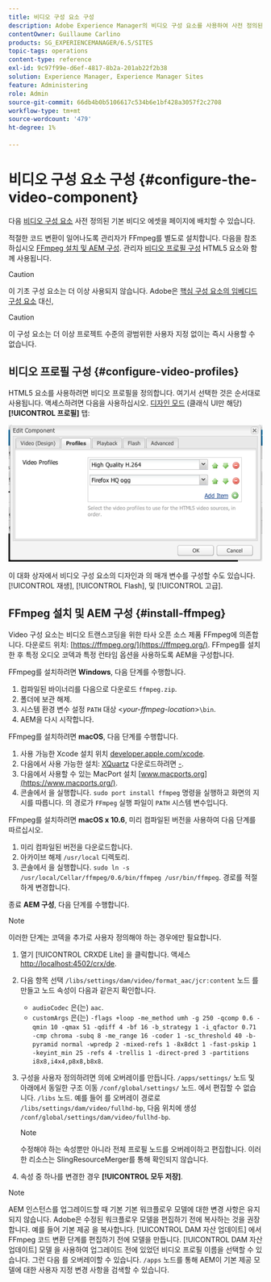 ```yaml
---
title: 비디오 구성 요소 구성
description: Adobe Experience Manager의 비디오 구성 요소를 사용하여 사전 정의된 기본 비디오 에셋을 페이지에 배치하는 방법을 알아봅니다.
contentOwner: Guillaume Carlino
products: SG_EXPERIENCEMANAGER/6.5/SITES
topic-tags: operations
content-type: reference
exl-id: 9c97f99e-d6ef-4817-8b2a-201ab22f2b38
solution: Experience Manager, Experience Manager Sites
feature: Administering
role: Admin
source-git-commit: 66db4b0b5106617c534b6e1bf428a3057f2c2708
workflow-type: tm+mt
source-wordcount: '479'
ht-degree: 1%

---
```


# 비디오 구성 요소 구성 {#configure-the-video-component}

다음 [비디오 구성 요소](/help/sites-authoring/default-components-foundation.md#video) 사전 정의된 기본 비디오 에셋을 페이지에 배치할 수 있습니다.

적절한 코드 변환이 일어나도록 관리자가 FFmpeg를 별도로 설치합니다. 다음을 참조하십시오 [FFmpeg 설치 및 AEM 구성](#install-ffmpeg). 관리자 [비디오 프로필 구성](#configure-video-profiles) HTML5 요소와 함께 사용됩니다.

>[!CAUTION]
>
>이 기초 구성 요소는 더 이상 사용되지 않습니다. Adobe은 [핵심 구성 요소의 임베디드 구성 요소](https://experienceleague.adobe.com/docs/experience-manager-core-components/using/wcm-components/embed.html) 대신,

>[!CAUTION]
>
>이 구성 요소는 더 이상 프로젝트 수준의 광범위한 사용자 지정 없이는 즉시 사용할 수 없습니다.

## 비디오 프로필 구성 {#configure-video-profiles}

HTML5 요소를 사용하려면 비디오 프로필을 정의합니다. 여기서 선택한 것은 순서대로 사용됩니다. 액세스하려면 다음을 사용하십시오. [디자인 모드](/help/sites-authoring/default-components-designmode.md) (클래식 UI만 해당) **[!UICONTROL 프로필]** 탭:

![chlimage_1-317](assets/chlimage_1-317.png)

이 대화 상자에서 비디오 구성 요소의 디자인과 의 매개 변수를 구성할 수도 있습니다. [!UICONTROL 재생], [!UICONTROL Flash], 및 [!UICONTROL 고급].

## FFmpeg 설치 및 AEM 구성 {#install-ffmpeg}

Video 구성 요소는 비디오 트랜스코딩을 위한 타사 오픈 소스 제품 FFmpeg에 의존합니다. 다운로드 위치: [https://ffmpeg.org/](https://ffmpeg.org/). FFmpeg를 설치한 후 특정 오디오 코덱과 특정 런타임 옵션을 사용하도록 AEM을 구성합니다.

FFmpeg를 설치하려면 **Windows**, 다음 단계를 수행합니다.

1. 컴파일된 바이너리를 다음으로 다운로드 `ffmpeg.zip`.
1. 폴더에 보관 해제.
1. 시스템 환경 변수 설정 `PATH` 대상 &lt;*your-ffmpeg-location*>`\bin`.
1. AEM을 다시 시작합니다.

FFmpeg를 설치하려면 **macOS**, 다음 단계를 수행합니다.

1. 사용 가능한 Xcode 설치 위치 [developer.apple.com/xcode](https://developer.apple.com/xcode/).
1. 다음에서 사용 가능한 설치: [XQuartz](https://www.xquartz.org) 다운로드하려면 [-](https://support.apple.com/en-us/100724).
1. 다음에서 사용할 수 있는 MacPort 설치 [www.macports.org](https://www.macports.org/).
1. 콘솔에서 을 실행합니다. `sudo port install ffmpeg` 명령을 실행하고 화면의 지시를 따릅니다. 의 경로가 `FFmpeg` 실행 파일이 `PATH` 시스템 변수입니다.

FFmpeg를 설치하려면 **macOS x 10.6**, 미리 컴파일된 버전을 사용하여 다음 단계를 따르십시오.

1. 미리 컴파일된 버전을 다운로드합니다.
1. 아카이브 해제 `/usr/local` 디렉토리.
1. 콘솔에서 을 실행합니다. `sudo ln -s /usr/local/Cellar/ffmpeg/0.6/bin/ffmpeg /usr/bin/ffmpeg`. 경로를 적절하게 변경합니다.

종료 **AEM 구성**, 다음 단계를 수행합니다.

>[!NOTE]
>
>이러한 단계는 코덱을 추가로 사용자 정의해야 하는 경우에만 필요합니다.

1. 열기 [!UICONTROL CRXDE Lite] 을 클릭합니다. 액세스 [http://localhost:4502/crx/de](http://localhost:4502/crx/de).
2. 다음 항목 선택 `/libs/settings/dam/video/format_aac/jcr:content` 노드 를 만들고 노드 속성이 다음과 같은지 확인합니다.

   * `audioCodec` 은(는) `aac`.
   * `customArgs` 은(는) `-flags +loop -me_method umh -g 250 -qcomp 0.6 -qmin 10 -qmax 51 -qdiff 4 -bf 16 -b_strategy 1 -i_qfactor 0.71 -cmp chroma -subq 8 -me_range 16 -coder 1 -sc_threshold 40 -b-pyramid normal -wpredp 2 -mixed-refs 1 -8x8dct 1 -fast-pskip 1 -keyint_min 25 -refs 4 -trellis 1 -direct-pred 3 -partitions i8x8,i4x4,p8x8,b8x8`.

3. 구성을 사용자 정의하려면 의에 오버레이를 만듭니다. `/apps/settings/` 노드 및 아래에서 동일한 구조 이동 `/conf/global/settings/` 노드. 에서 편집할 수 없습니다. `/libs` 노드. 예를 들어 를 오버레이 경로로 `/libs/settings/dam/video/fullhd-bp`, 다음 위치에 생성 `/conf/global/settings/dam/video/fullhd-bp`.

   >[!NOTE]
   >
   >수정해야 하는 속성뿐만 아니라 전체 프로필 노드를 오버레이하고 편집합니다. 이러한 리소스는 SlingResourceMerger를 통해 확인되지 않습니다.

4. 속성 중 하나를 변경한 경우 **[!UICONTROL 모두 저장]**.

>[!NOTE]
>
>AEM 인스턴스를 업그레이드할 때 기본 기본 워크플로우 모델에 대한 변경 사항은 유지되지 않습니다. Adobe은 수정된 워크플로우 모델을 편집하기 전에 복사하는 것을 권장합니다. 예를 들어 기본 제공 을 복사합니다. [!UICONTROL DAM 자산 업데이트] 에서 FFmpeg 코드 변환 단계를 편집하기 전에 모델을 만듭니다. [!UICONTROL DAM 자산 업데이트] 모델 을 사용하여 업그레이드 전에 있었던 비디오 프로필 이름을 선택할 수 있습니다. 그런 다음 를 오버레이할 수 있습니다. `/apps` 노드를 통해 AEM이 기본 제공 모델에 대한 사용자 지정 변경 사항을 검색할 수 있습니다.
